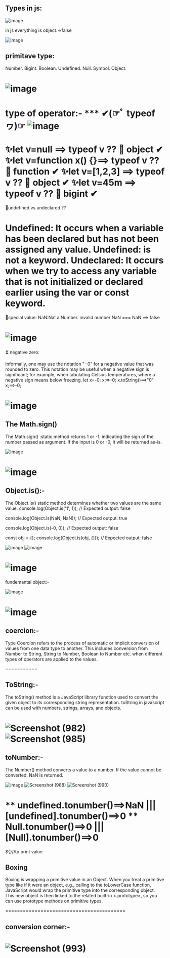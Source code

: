 ## Types in js:
![image](https://github.com/ayaabumtawea12/Mastering-javascript-in-20-days/assets/120716752/75414638-6031-48cf-9654-24831760cdd8)

 in js everything is object.=>false
 
![image](https://github.com/ayaabumtawea12/Mastering-javascript-in-20-days/assets/120716752/e00fdc24-4d43-45af-92ef-ae907df0aecf)

 
## primitave type:
Number.
Bigint.
Boolean.
Undefined.
Null.
Symbol.
Object.

![image](https://github.com/ayaabumtawea12/Mastering-javascript-in-20-days/assets/120716752/71f9b604-03ec-4c67-9563-e2b4f79a5492)
=============
type of operator:-
*** ✔(☞ﾟ   typeof  ヮ)☞
![image](https://github.com/ayaabumtawea12/Mastering-javascript-in-20-days/assets/120716752/ae9e31ba-ad70-4237-b75c-191125cea9a7)
============================
 ✨let v=null ==> typeof v ?? 🧐 object ✔
 ✨let v=function x() {}==> typeof v ?? 🧐 function ✔
 ✨let v=[1,2,3] ==> typeof v ?? 🧐 object ✔
  ✨let v=45m ==> typeof v ?? 🧐 bigint ✔
 ======================
 🧠undefined vs undeclared ??
 
Undefined: It occurs when a variable has been declared but has not been assigned any value.
Undefined: is not a keyword. Undeclared: It occurs when we try to access any variable that is not initialized or declared earlier using the var or const keyword.
=========================================
🔑special value:
NaN:Nat a Number.  invalid number
NaN === NaN ==> false


![image](https://github.com/ayaabumtawea12/Mastering-javascript-in-20-days/assets/120716752/755e7117-e519-494e-a80d-587884f4f685)
=========================================
⏳ negative zero:

Informally, one may use the notation "−0" for a negative value that was rounded to zero. This notation may be useful when a negative sign is significant; for example, when tabulating Celsius temperatures, where a negative sign means below freezing.
let x=-0;
x;=>-0;
x.toString()==>"0"
x;==>-0;

 
![image](https://github.com/ayaabumtawea12/Mastering-javascript-in-20-days/assets/120716752/ba504b4b-f8ba-4de7-8577-e6242cce2685)
===================
## The Math.sign() 

The Math.sign() :static method returns 1 or -1, indicating the sign of the number passed as argument. If the input is 0 or -0, it will be returned as-is.

![image](https://github.com/ayaabumtawea12/Mastering-javascript-in-20-days/assets/120716752/96adea51-4b01-4094-9e18-8f5ceb123122)

![image](https://github.com/ayaabumtawea12/Mastering-javascript-in-20-days/assets/120716752/4e1f1dc1-0d68-4975-af24-fc19ac5101c0)
===============
## Object.is():-

The Object.is() static method determines whether two values are the same value.
console.log(Object.is('1', 1));
// Expected output: false

console.log(Object.is(NaN, NaN));
// Expected output: true

console.log(Object.is(-0, 0));
// Expected output: false

const obj = {};
console.log(Object.is(obj, {}));
// Expected output: false

![image](https://github.com/ayaabumtawea12/Mastering-javascript-in-20-days/assets/120716752/89311c53-7b80-43fe-9a0c-e70beed1fba0)
![image](https://github.com/ayaabumtawea12/Mastering-javascript-in-20-days/assets/120716752/1e9e8b90-b15c-4515-986f-c4973adc0ced)

![image](https://github.com/ayaabumtawea12/Mastering-javascript-in-20-days/assets/120716752/c953cb13-3a57-4986-9eb6-84ff2666b9bb)
 ===========================================
fundemantal object:-

![image](https://github.com/ayaabumtawea12/Mastering-javascript-in-20-days/assets/120716752/cdbe1645-1cec-4163-8b63-af9d65c4a7bf)

![image](https://github.com/ayaabumtawea12/Mastering-javascript-in-20-days/assets/120716752/55d2ef9a-265b-4ed1-98bf-cd1355a6c56c)
=============================================
## coercion:-

Type Coercion refers to the process of automatic or implicit conversion of values from one data type to another. This includes conversion from Number to String, String to Number, Boolean to Number etc. when different types of operators are applied to the values.

===========
## ToString:-

The toString() method is a JavaScript library function used to convert the given object to its corresponding string representation. toString in javascript can be used with numbers, strings, arrays, and objects.

![Screenshot (982)](https://github.com/ayaabumtawea12/Mastering-javascript-in-20-days/assets/120716752/6f6eee84-70e5-4523-ace0-9e24605442f2)
![Screenshot (985)](https://github.com/ayaabumtawea12/Mastering-javascript-in-20-days/assets/120716752/21c46504-5b79-430f-a364-3e21b28b50c0)
===================
## toNumber:-

The Number() method converts a value to a number. If the value cannot be converted, NaN is returned.

![image](https://github.com/ayaabumtawea12/Mastering-javascript-in-20-days/assets/120716752/9ecf035b-9f30-4e8a-9283-934df8f36f31)
![Screenshot (988)](https://github.com/ayaabumtawea12/Mastering-javascript-in-20-days/assets/120716752/615ce9bb-6243-4769-acea-5f4cc1c8a528)
![Screenshot (990)](https://github.com/ayaabumtawea12/Mastering-javascript-in-20-days/assets/120716752/63661eca-b7ae-407d-97bd-0cdf2b22ac17)

** undefined.tonumber()==>NaN ||| [undefined].tonumber()==>0
** Null.tonumber()==>0  ||| [Null].tonumber()==>0
===========================================================

${}//tp print value 

## Boxing
Boxing is wrapping a primitive value in an Object. When you treat a primitive type like if it were an object, e.g., calling to the toLowerCase function, JavaScript would wrap the primitive type into the corresponding object. This new object is then linked to the related built-in <.prototype>, so you can use prototype methods on primitive types.

=========================================
## conversion corner:-
 ![Screenshot (993)](https://github.com/ayaabumtawea12/Mastering-javascript-in-20-days/assets/120716752/2859842a-0e6a-49fd-8d68-a95fb3d4628c)
=========








































 
